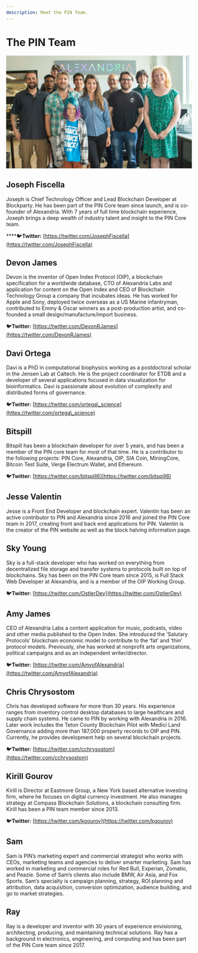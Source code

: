 ```yaml
---
description: Meet the PIN Team.
---
```


# The PIN Team

![](../.gitbook/assets/yblrpqg.jpg)

## Joseph Fiscella

Joseph is Chief Technology Officer and Lead Blockchain Developer at Blockparty. He has been part of the PIN Core team since launch, and is co-founder of Alexandria. With 7 years of full time blockchain experience, Joseph brings a deep wealth of industry talent and insight to the PIN Core team.

****:bird:**Twitter:** [https://twitter.com/JosephFiscella](https://twitter.com/JosephFiscella)

## Devon James

Devon is the inventor of Open Index Protocol (OIP), a blockchain specification for a worldwide database, CTO of Alexandria Labs and application for content on the Open Index and CEO of Blockchain Technology Group a company that incubates ideas. He has worked for Apple and Sony, deployed twice overseas as a US Marine infantryman, contributed to Emmy & Oscar winners as a post-production artist, and co-founded a small design/manufacture/import business.

:bird:**Twitter:** [https://twitter.com/DevonRJames](https://twitter.com/DevonRJames)

## Davi Ortega

Davi is a PhD in computational biophysics working as a postdoctoral scholar in the Jensen Lab at Caltech. He is the project coordinator for ETDB and a developer of several applications focused in data visualization for bioinformatics. Davi is passionate about evolution of complexity and distributed forms of governance.

:bird:**Twitter:** [https://twitter.com/ortega\_science](https://twitter.com/ortega\_science)

## Bitspill

Bitspill has been a blockchain developer for over 5 years, and has been a member of the PIN core team for most of that time. He is a contributor to the following projects: PIN Core, Alexandria, OIP, SIA Coin, MiningCore, Bitcoin Test Suite, Verge Electrum Wallet, and Ethereum.&#x20;

:bird:**Twitter:** [https://twitter.com/bitspill6](https://twitter.com/bitspill6)

## Jesse Valentin

Jesse is a Front End Developer and blockchain expert. Valentin has been an active contributor to PIN and Alexandria since 2016 and joined the PIN Core team in 2017, creating front and back end applications for PIN. Valentin is the creator of the PIN website as well as the block halving information page. &#x20;

## Sky Young

Sky is a full-stack developer who has worked on everything from decentralized file storage and transfer systems to protocols built on top of blockchains. Sky has been on the PIN Core team since 2015, is Full Stack Web Developer at Alexandria, and is a member of the OIP Working Group. &#x20;

:bird:**Twitter:** [https://twitter.com/OstlerDev](https://twitter.com/OstlerDev)

## Amy James

CEO of Alexandria Labs a content application for music, podcasts, video and other media published to the Open Index. She introduced the ’Salutary Protocols’ blockchain economic model to contribute to the ‘fat’ and ‘thin’ protocol models. Previously, she has worked at nonprofit arts organizations, political campaigns and as an independent writer/director.&#x20;

:bird:**Twitter:** [https://twitter.com/AmyofAlexandria](https://twitter.com/AmyofAlexandria)

## Chris Chrysostom

Chris has developed software for more than 30 years. His experience ranges from inventory control desktop databases to large healthcare and supply chain systems. He came to PIN by working with Alexandria in 2016. Later work includes the Teton County Blockchain Pilot with Medici Land Governance adding more than 187,000 property records to OIP and PIN. Currently, he provides development help on several blockchain projects.

:bird:**Twitter:** [https://twitter.com/cchrysostom](https://twitter.com/cchrysostom)

## Kirill Gourov

Kirill is Director at Eastmore Group, a New York based alternative investing firm, where he focuses on digital currency investment. He also manages strategy at Compass Blockchain Solutions, a blockchain consulting firm. Kirill has been a PIN team member since 2013.&#x20;

:bird:**Twitter:** [https://twitter.com/kgourov](https://twitter.com/kgourov)

## Sam

Sam is PIN’s marketing expert and commercial strategist who works with CEOs, marketing teams and agencies to deliver smarter marketing. Sam has worked in marketing and commercial roles for Red Bull, Experian, Zomatio, and Peazie. Some of Sam’s clients also include BMW, Air Asia, and Fox Sports. Sam’s specialty is campaign planning, strategy, ROI planning and attribution, data acquisition, conversion optimization, audience building, and go to market strategies.&#x20;

## Ray

Ray is a developer and inventor with 30 years of experience envisioning, architecting, producing, and maintaining technical solutions. Ray has a background in electronics, engineering, and computing and has been part of the PIN Core team since 2017. &#x20;
